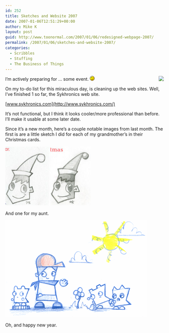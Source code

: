 ```yaml
---
id: 252
title: Sketches and Website 2007
date: 2007-01-06T12:51:29+00:00
author: Mike K
layout: post
guid: http://www.toonormal.com/2007/01/06/redesigned-webpage-2007/
permalink: /2007/01/06/sketches-and-website-2007/
categories:
  - Scribbles
  - Stuffing
  - The Business of Things
---
```

<img src="http://junk.sykhronics.com/pi/smiletastic.gif" align="right" />I&#8217;m actively preparing for &#8230; some event.  <img src='/wp-includes/images/smilies/icon_wink.gif' alt=';)' class='wp-smiley' />

On my to-do list for this miraculous day, is cleaning up the web sites. Well, I&#8217;ve finished 1 so far, the Sykhronics web site.

[www.sykhronics.com](http://www.sykhronics.com/)

It&#8217;s not functional, but I think it looks cooler/more professional than before. I&#8217;ll make it usable at some later date.

Since it&#8217;s a new month, here&#8217;s a couple notable images from last month. The first is are a little sketch I did for each of my grandmother&#8217;s in their Christmas cards.

![](/content/grandma2006.jpg)

And one for my aunt.

![](/content/helen2006.gif)

Oh, and happy new year.